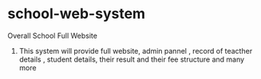 # school-web-system
Overall School Full Website 
1. This system will provide full website, admin pannel , record of teacther details , student details, their result and their fee structure and many more  
